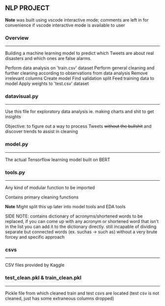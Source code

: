## **NLP PROJECT**
**Note** was built using vscode interactive mode; comments are left in for convenience if vscode interactive mode is available to user

### **Overview**
______________________________

Building a machine learning model to predict which Tweets are about real disasters and which ones are false alarms.

Perform data analysis on 'train.csv' dataset
Perform general cleaning and further cleaning according to observations from data analysis
Remove irrelevant columns
Create model
Find validation split
Feed training data to model
Apply weights to 'test.csv' dataset

### **datavisual.py**
______________________________

Use this file for exploratory data analysis
ie. making charts and shit to get insights

Objective: to figure out a way to process Tweets ~~without the bullshit~~ and discover trends to assist in cleaning

### **model.py**
______________________________

The actual Tensorflow learning model built on BERT

### **tools.py**
______________________________

Any kind of modular function to be imported

Contains primary cleaning functions

**Note** Might split this up later into model tools and EDA tools

SIDE NOTE: contains dictionary of acronyms/shortened words to be replaced, if you can come up with any acronym or shortened word that isn't in the list you can add it to the dictionary directly. still incapable of dividing separate but connected words (ex. suchas -> such as) without a very brute forcey and specific approach

### **csvs**
______________________________

CSV files provided by Kaggle

### **test_clean.pkl & train_clean.pkl**
______________________________

Pickle file from which cleaned train and test csvs are located (test csv is not cleaned, just has some extraneous columns dropped)
